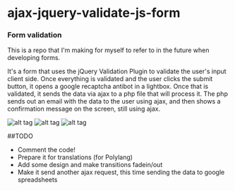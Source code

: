 # ajax-jquery-validate-js-form
### Form validation
This is a repo that I'm making for myself to refer to in the future when developing forms.

It's a form that uses the jQuery Validation Plugin to validate the user's input client side. Once everything is validated and the user clicks the submit button, it opens a google recaptcha antibot in a lightbox. Once that is validated, it sends the data via ajax to a php file that will process it. The php sends out an email with the data to the user using ajax, and then shows a confirmation message on the screen, still using ajax.

![alt tag](http://www.startupwingman.com/wp-content/uploads/2014/05/jquery-form-validator.jpg)
![alt tag](https://www.google.com/recaptcha/intro/images/hero-recaptcha-demo.gif)
![alt tag](https://camo.githubusercontent.com/0d858d6dac4d3f6fab7d42de2c09d32ee2de9c5b/68747470733a2f2f7261772e6769746875622e636f6d2f5048504d61696c65722f5048504d61696c65722f6d61737465722f6578616d706c65732f696d616765732f7068706d61696c65722e706e67)

##TODO
- Comment the code!
- Prepare it for translations (for Polylang)
- Add some design and make transitions fadein/out
- Make it send another ajax request, this time sending the data to google spreadsheets
